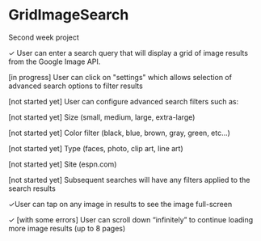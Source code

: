 # GridImageSearch
Second week project

✓ User can enter a search query that will display a grid of image results from the Google Image API.

[in progress] User can click on "settings" which allows selection of advanced search options to filter results

[not started yet] User can configure advanced search filters such as:

[not started yet] Size (small, medium, large, extra-large)

[not started yet] Color filter (black, blue, brown, gray, green, etc...)

[not started yet] Type (faces, photo, clip art, line art)

[not started yet] Site (espn.com)

[not started yet] Subsequent searches will have any filters applied to the search results

✓User can tap on any image in results to see the image full-screen

✓ [with some errors] User can scroll down “infinitely” to continue loading more image results (up to 8 pages)

